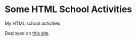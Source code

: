 # Some HTML School Activities
My HTML school activities <br />

Deployed on [this site](https://jhzrmx.github.io/some-html-school-activities/).